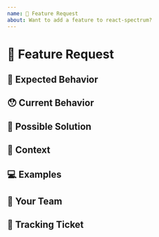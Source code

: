 ```yaml
---
name: 🙋 Feature Request
about: Want to add a feature to react-spectrum?
---
```


<!---
Thanks for filing an issue 😄! Before you submit, please read the following:

Search open/closed issues before submitting since someone might have asked the same thing before!
-->

# 🙋 Feature Request

<!--- Provide a general summary of the feature here -->

## 🤔 Expected Behavior

<!--- Tell us how the feature should work -->

## 😯 Current Behavior

<!--- Explain the difference from current behavior -->

## 💁 Possible Solution

<!--- Ideas how to implement this feature or a similar solution/workaround that already exists -->

## 🔦 Context

<!--- How has this issue affected you? What are you trying to accomplish? -->

<!--- Providing context helps us come up with a solution that is most useful in the real world -->

## 💻 Examples

<!-- Examples help us understand the requested feature better. Include design mocks here if possible. -->

## 🧢 Your Team

<!--- Which product is this feature for? (i.e. Photoshop) -->

## 🎁 Tracking Ticket

<!--- Link to the feature request ticket in your system, if applicable (JIRA, Github, etc.) -->
